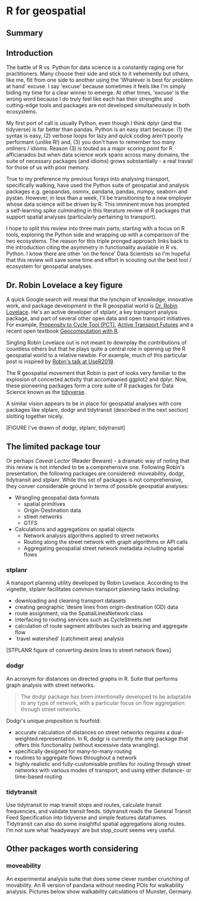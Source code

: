 # R for geospatial

## Summary

## Introduction
The battle of R vs. Python for data science is a constantly raging one for practitioners. Many choose their side and stick to it vehemently but others, like me, flit from one side to another using the 'Whatever is best for problem at hand' excuse. I say 'excuse' because sometimes it feels like I'm simply biding my time for a clear winner to emerge. At other times, 'excuse' is the wrong word because I do truly feel like each has their strengths and cutting-edge tools and packages are not developed simultaneously in both ecosystems.

My first port of call is usually Python, even though I think dplyr (and the tidyverse) is far better than pandas. Python is an easy start because: (1) the syntax is easy, (2) verbose loops for lazy and quick coding aren't poorly performant (unlike R!) and, (3) you don't have to remember too many onliners / idioms. Reason (3) is touted as a major scoring point for R afficianados but when data science work spans across many domains, the suite of necessary packages (and idioms) grows substantially - a real travail for those of us with poor memory.

True to my preference my previous forays into analysing transport, specifically walking, have used the Python suite of geospatial and analysis packages e.g. geopandas, osmnx, pandana, pandas, numpy, seaborn and pystan. However, in less than a week, I'll be transitioning to a new employer whose data science will be driven by R. This imminent move has prompted a self-learning spike culminating in this literature review of R packages that support spatial analyses (particularly pertaining to transport).

 I hope to split this review into three main parts; starting with a focus on R tools, exploring the Python side and wrapping up with a comparison of the two ecosystems. The reason for this triple pronged approach links back to the introduction citing the asymmetry in functionality available in R vs. Python. I know there are other 'on the fence' Data Scientists so I'm hopeful that this review will save some time and effort in scouting out the best tool / ecosystem for geospatial analyses.

## Dr. Robin Lovelace a key figure
A quick Google search will reveal that the lynchpin of knowledge, innovative work, and  package development in the R geospatial world is [Dr. Robin Lovelace](https://www.robinlovelace.net/). He's an active developer of stplanr, a key transport analysis package, and part of several other open data and open transport initiatives. For example, [Propensity to Cycle Tool (PCT)](http://www.pct.bike/), [Active Transport Futures](https://atfutures.github.io/) and a recent open textbook [Geocomputation with R](https://geocompr.robinlovelace.net/).


Singling Robin Lovelace out is not meant to downplay the contributions of countless others but that he plays quite a central role in opening up the R geospatial world to a relative newbie. For example, much of this particular post is inspired by [Robin's talk at UseR2019](https://www.robinlovelace.net/presentations/user2019-r-for-transport-planning.html#1).

The R geospatial movement that Robin is part of looks very familiar to the explosion of concerted activity that accompanied ggplot2 and dplyr. Now, these pioneering packages form a core suite of R packages for Data Science known as the [tidyverse](https://www.tidyverse.org/).

A similar vision appears to be in place for geospatial analyses with core packages like stplanr, dodgr and tidytransit (described in the next section) slotting together nicely.

[FIGURE I've drawn of dodgr, stplanr, tidytransit]


## The limited package tour
Or perhaps _Caveat Lector_ (Reader Beware) - a dramatic way of noting that this review is not intended to be a comprehensive one. Following Robin's presentation, the following packages are considered: moveability, dodgr, tidytransit and stplanr. While this set of packages is not comprehensive, they conver considerable ground in terms of possible geospatial analyses:

- Wrangling geospatial data formats
  - spatial primitives
  - Origin-Destination data
  - street networks
  - GTFS
- Calculations and aggregations on spatial objects
  - Network analysis algorithms applied to street networks
  - Routing along the street network with graph algorithms or API calls
  - Aggregating geospatial street network metadata including spatial flows



### stplanr
A transport planning utility developed by Robin Lovelace. According to the vignette, stplanr facilitates common transport planning tasks including:

- downloading and cleaning transport datasets
- creating geographic ‘desire lines from origin-destination (OD) data
- route assignment, via the SpatialLinesNetwork class
- interfacing to routing services such as CycleStreets.net
- calculation of route segment attributes such as bearing and aggregate flow
- `travel watershed’ (catchment area) analysis

[STPLANR figure of converting desire lines to street network flows]

### dodgr
An acronym for distances on directed graphs in R. Suite that performs graph analysis with street networks.

> The dodgr package has been intentionally developed to be adaptable to any type of network, with a particular focus on flow aggregation through street networks.

Dodgr's unique proposition is fourfold:

- accurate calculation of distances on street networks requires a dual-weighted representation. In R, dodgr is currently the only package that offers this functionality (without excessive data wrangling).
- specifically designed for many-to-many routing
- routines to aggregate flows throughout a network
- highly realistic and fully-customisable profiles for routing through street networks with various modes of transport, and using either distance- or time-based routing


### tidytransit
Use tidytransit to map transit stops and routes, calculate transit frequencies, and validate transit feeds. tidytransit reads the General Transit Feed Specification into tidyverse and simple features dataframes. Tidytransit can also do some insightful spatial aggregations along routes. I’m not sure what ‘headyways’ are but stop_count seems very useful.


## Other packages worth considering

### moveability
An experimental analysis suite that does some clever number crunching of movability. An R version of pandana without needing POIs for walkability analysis. Pictures below show walkability calculations of Munster, Germany.
